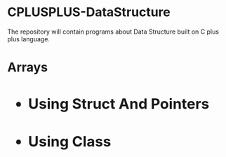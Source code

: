 # CPLUSPLUS-DataStructure
The repository will contain programs about Data Structure built on C plus plus language.

<h1> Arrays <h1>

<ul>

<h3><li> Using Struct And Pointers </li></h3>

<ul>



</ul>


<h3><li> Using Class  </li></h3>

<ul>



</ul>

</ul>
